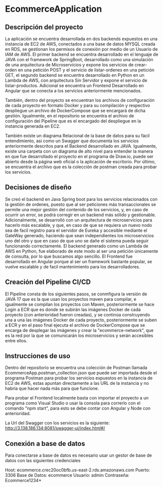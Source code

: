 # EcommerceApplication

## Descripción del proyecto

La aplicación se encuentra desarrollada en dos backends expuestos en una instancia de EC2 de AWS, conectados a una base de datos MYSQL
creada en RDS, se gestionan los permisos de conexión por medio de un Usuario de IAM de AWS. El primer backend se encuentra desarrollado 
en el lenguaje de JAVA con el framework de SpringBoot, desarrollado como una simulación de una arquitectura de Microservicios y 
expone los servicios de crear-orden en una petición POST y el servicio de listar-ordenes en una petición GET, el segundo backend se encuentra desarrollado en Python en un Lambda de AWS, con arquitectura Sin Servidor y expone el servicio de listar-productos.
Adicional se encuentra un Frontend Desarrollado en Angular que se conecta a los servicios anteriormente mencionados.

También, dentro del proyecto se encuentran los archivos de configuración de cada proyecto en formato Docker y para su compilación y respectivo despliegue
un archivo de DockerCompose que se encargará de dicha gestión. 
Igualmente, en el repositorio se encuentra el archivo de configuración del Pipeline que es el encargado del despliegue en la instancia generada en EC2.

También existe un diagrama Relacional de la base de datos para su fácil entendimiento, así como un Swagger que documenta los servicios anteriormente descritos para el Backend desarrollado en JAVA. Igualmente, existe una carpeta con un diagrama de alto nivel para entender la manera en que fue desarrollado el proyecto en el programa de Draw.io, puede ser abierto desde la página web oficial o la aplicación de escritorio.
Por último, se encuentra el archivo que es la colección de postman creada para probar los servicios.


## Decisiones de diseño

Se creó el backend en Java Spring boot para los servicios relacionados con la gestión de ordenes, puesto que al ser peticiones más transaccionales
se permite una mejor gestión del contenido de los servicios, y, en caso de ocurrir un error, se podrá corregir en un backend más sólido y gestionable. Adicionalmente, se desarrolló con un arquitectura de microservicios para hacerlo más escalable, y que, en caso de que se requiera un nuevo nodo sea de facil registro para el servidor de Eureka y accesible mediante el GateWay generado, haciendo que sean independientes los microservicios uno del otro y que en caso de que uno se dañe el sistema pueda seguir funcionando correctamente.
El backend generado como un Lambda de AWS en Python, fue elaborado de este modo al ser una petición únicamente de consulta, por lo que buscamos algo sencillo.
El Frontend fue desarrollado en Angular porque al ser un framework bastante popular, se vuelve escalable y de facil mantenimiento para los desarrolladores.

## Creación del Pipeline CI/CD

El Pipeline consta de los siguientes pasos, se conmfigura la versión de JAVA 17 que es la que usan los proyectos maven para compilar, e igualmente se compilan los proyectos con Maven, posteriormente se hace Login a ECR que es donde se subirán las imágenes Docker de cada proyecto (con anterioridad fueron creadas), y se continúa construyendo una a una las imágenes Docker de cada proyecto, posteriormente se suben a ECR y en el paso final ejecuta el archivo de DockerCompose que se encarga de desplegar las imágenes y crear la "ecommerce-network", que es la red por la que se comunicarán los microservicios y serán accesibles entre ellos.

## Instrucciones de uso

Dentro del repositorio se encuentra una colección de Postman llamada EcommerceApp.postman_collection.json que puede ser importada desde el programa Postman para probar los servicios expuestos en la instancia de EC2 de AWS, estas apuntan directamente a las URL de la instancia y no habría que hacer nada más para que funcione.

Para probar el Frontend localmente basta con importar el proyecto a un programa como Visual Studio o usar la consola para correrlo con el comando "npm start", para esto se debe contar con Angular y Node con anterioridad.

La Url del Swagger con los servicios es la siguiente: http://3.138.186.134:8081/swagger-ui/index.html#/

## Conexión a base de datos

Para conectarse a base de datos es necesario usar un gestor de base de datos con las siguientes credenciales 

Host: ecommerce.crec20oc0bfb.us-east-2.rds.amazonaws.com
Puerto: 3306
Base de Datos: ecommerce
Usuario: admin
Contraseña: Ecommerce1234*
